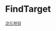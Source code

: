 # FindTarget

[코드파일](https://github.com/jehee0223/FindTarget/tree/main/ml-agents/Project/Assets/ML-Agents/FindTarget)
